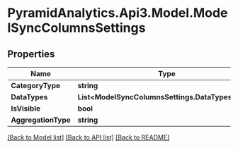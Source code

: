 # PyramidAnalytics.Api3.Model.ModelSyncColumnsSettings

## Properties

Name | Type | Description | Notes
------------ | ------------- | ------------- | -------------
**CategoryType** | **string** |  | [optional] 
**DataTypes** | **List&lt;ModelSyncColumnsSettings.DataTypesEnum&gt;** |  | [optional] 
**IsVisible** | **bool** |  | [optional] 
**AggregationType** | **string** |  | [optional] 

[[Back to Model list]](../README.md#documentation-for-models) [[Back to API list]](../README.md#documentation-for-api-endpoints) [[Back to README]](../README.md)

